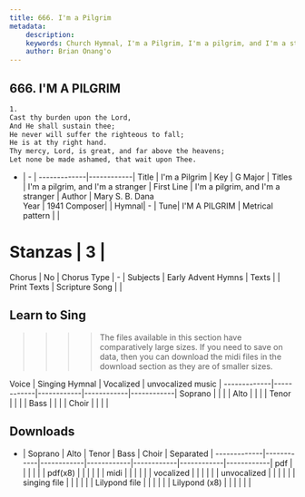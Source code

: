 ```yaml
---
title: 666. I'm a Pilgrim
metadata:
    description: 
    keywords: Church Hymnal, I'm a Pilgrim, I'm a pilgrim, and I'm a stranger, I'm a pilgrim, and I'm a stranger
    author: Brian Onang'o
---
```



## 666. I'M A PILGRIM

```txt
1.
Cast thy burden upon the Lord,
And He shall sustain thee;
He never will suffer the righteous to fall;
He is at thy right hand.
Thy mercy, Lord, is great, and far above the heavens;
Let none be made ashamed, that wait upon Thee.
```

- |   -  |
-------------|------------|
Title | I'm a Pilgrim |
Key | G Major |
Titles | I'm a pilgrim, and I'm a stranger |
First Line | I'm a pilgrim, and I'm a stranger |
Author | Mary S. B. Dana  
Year | 1941
Composer|  |
Hymnal|  - |
Tune| I'M A PILGRIM |
Metrical pattern | |
# Stanzas | 3 |
Chorus | No |
Chorus Type | - |
Subjects | Early Advent Hymns |
Texts |  |
Print Texts | 
Scripture Song |  |
  
## Learn to Sing

>>>> The files available in this section have comparatively large sizes. If you need to save on data, then you can download the midi files in the download section as they are of smaller sizes.

Voice |  Singing Hymnal | Vocalized | unvocalized music |
-------------|------------|------------|------------|------------|
Soprano | | | |
Alto | | | |
Tenor | | | |
Bass | | | |
Choir | | | |

## Downloads

- |  Soprano | Alto | Tenor | Bass | Choir | Separated |
-------------|------------|------------|------------|------------|------------|------------|
pdf | | | | | |
pdf(x8) | | | | | |
midi | | | | | |
vocalized | | | | | |
unvocalized | | | | | |
singing file | | | | | |
Lilypond file | | | | | |
Lilypond (x8) | | | | | |
  